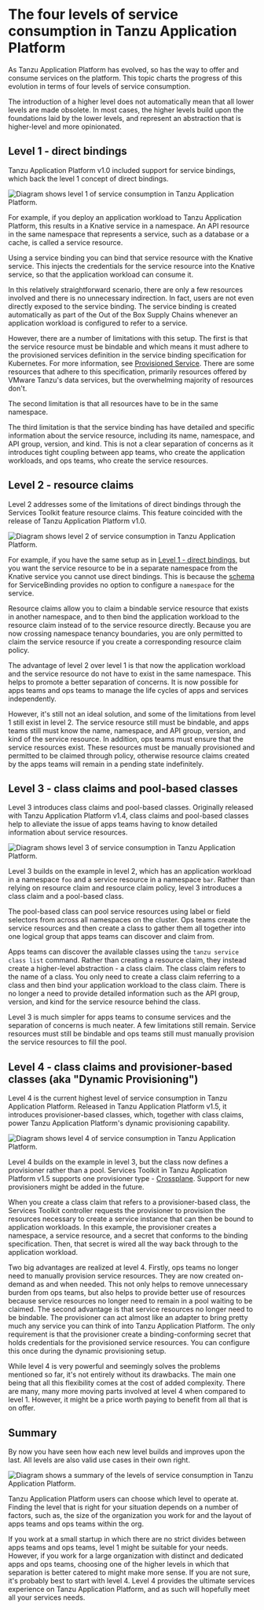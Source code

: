 # The four levels of service consumption in Tanzu Application Platform

As Tanzu Application Platform has evolved, so has the way to offer and consume services on the platform.
This topic charts the progress of this evolution in terms of four levels of service consumption.

The introduction of a higher level does not automatically mean that all lower levels are made obsolete.
In most cases, the higher levels build upon the foundations laid by the lower
levels, and represent an abstraction that is higher-level and more opinionated.

## <a id="direct-bindings"></a> Level 1 - direct bindings

Tanzu Application Platform v1.0 included support for service bindings, which back the level 1
concept of direct bindings.

![Diagram shows level 1 of service consumption in Tanzu Application Platform.](../../images/stk-4-levels-1.png)

For example, if you deploy an application workload to Tanzu Application Platform, this results in a
Knative service in a namespace.
An API resource in the same namespace that represents a service, such as a database
or a cache, is called a service resource.

Using a service binding you can bind that service resource with the Knative service.
This injects the credentials for the service resource into the Knative service, so that the
application workload can consume it.

In this relatively straightforward scenario, there are only a few resources involved and
there is no unnecessary indirection. <!-- what does this mean? -->
In fact, users are not even directly exposed to the service binding.
The service binding is created automatically as part of the Out of the Box Supply Chains whenever an
application workload is configured to refer to a service.

However, there are a number of limitations with this setup.
The first is that the service resource must be bindable and which means it must adhere to
the provisioned services definition in the service binding specification for Kubernetes.
For more information, see [Provisioned Service](https://github.com/servicebinding/spec#provisioned-service).
There are some resources that adhere to this specification, primarily resources
offered by VMware Tanzu's data services, but the overwhelming majority of resources don't.

The second limitation is that all resources have to be in the same namespace.

The third limitation is that the service binding has have detailed and specific information about
the service resource, including its name, namespace, and API group, version, and kind.
This is not a clear separation of concerns as it introduces tight coupling between app teams,
who create the application workloads, and ops teams, who create the service resources.

## <a id="resource-claims"></a> Level 2 - resource claims

Level 2 addresses some of the limitations of direct bindings through the Services Toolkit feature
resource claims. This feature coincided with the release of Tanzu Application Platform v1.0.

![Diagram shows level 2 of service consumption in Tanzu Application Platform.](../../images/stk-4-levels-2.png)

For example, if you have the same setup as in [Level 1 - direct bindings](#direct-bindings),
but you want the service resource to be in a separate namespace from the Knative service
you cannot use direct bindings.
This is because the [schema](https://github.com/servicebinding/spec#resource-type-schema-1)
for ServiceBinding provides no option to configure a `namespace` for the service.

Resource claims allow you to claim a bindable service resource that exists in another namespace,
and to then bind the application workload to the resource claim instead of to the service resource directly.
Because you are now crossing namespace tenancy boundaries, you are only permitted to claim the
service resource if you create a corresponding resource claim policy.

The advantage of level 2 over level 1 is that now the application workload and the service resource
do not have to exist in the same namespace. This helps to promote a better separation of concerns.
It is now possible for apps teams and ops teams to manage the life cycles of apps and services independently.

However, it's still not an ideal solution, and some of the limitations from level 1 still exist in level 2.
The service resource still must be bindable, and apps teams still must know the name,
namespace, and API group, version, and kind of the service resource.
In addition, ops teams must ensure that the service resources exist.
These resources must be manually provisioned and permitted to be claimed through policy, otherwise
resource claims created by the apps teams will remain in a pending state indefinitely.

## <a id="pool-based-classes"></a> Level 3 - class claims and pool-based classes

Level 3 introduces class claims and pool-based classes. Originally released with
Tanzu Application Platform v1.4, class claims and pool-based classes help to alleviate the issue of
apps teams having to know detailed information about service resources.

![Diagram shows level 3 of service consumption in Tanzu Application Platform.](../../images/stk-4-levels-3.png)

Level 3 builds on the example in level 2, which has an application workload in a namespace `foo`
and a service resource in a namespace `bar`.
Rather than relying on resource claim and resource claim policy, level 3 introduces
a class claim and a pool-based class.

The pool-based class can pool service resources using label or field selectors from across all
namespaces on the cluster.
Ops teams create the service resources and then create a class to gather them all together into one
logical group that apps teams can discover and claim from.

Apps teams can discover the available classes using the `tanzu service class list` command.
Rather than creating a resource claim, they instead create a higher-level abstraction - a class claim.
The class claim refers to the name of a class.
You only need to create a class claim referring to a class and then bind your application workload to the class claim.
There is no longer a need to provide detailed information such as the API group, version, and kind
for the service resource behind the class.

Level 3 is much simpler for apps teams to consume services and the separation of concerns is much neater.
A few limitations still remain. Service resources must still be bindable and ops teams still must
manually provision the service resources to fill the pool.

## <a id="provisioner-based-classes"></a> Level 4 - class claims and provisioner-based classes (aka "Dynamic Provisioning")

Level 4 is the current highest level of service consumption in Tanzu Application Platform.
Released in Tanzu Application Platform v1.5, it introduces provisioner-based
classes, which, together with class claims, power Tanzu Application Platform's dynamic provisioning capability.

![Diagram shows level 4 of service consumption in Tanzu Application Platform.](../../images/stk-4-levels-4.png)

Level 4 builds on the example in level 3, but the class now defines a provisioner rather than a pool.
Services Toolkit in Tanzu Application Platform v1.5 supports one provisioner type - [Crossplane](https://www.crossplane.io/).
Support for new provisioners might be added in the future.

When you create a class claim that refers to a provisioner-based class, the Services Toolkit controller
requests the provisioner to provision the resources necessary to create a service instance
that can then be bound to application workloads.
In this example, the provisioner creates a namespace, a service resource, and a secret that conforms
to the binding specification.
Then, that secret is wired all the way back through to the application workload.

Two big advantages are realized at level 4. Firstly, ops teams no longer need to manually provision service resources.
They are now created on-demand as and when needed.
This not only helps to remove unnecessary burden from ops teams, but also helps to provide better
use of resources because service resources no longer need to remain in a pool waiting to be claimed.
The second advantage is that service resources no longer need to be bindable.
The provisioner can act almost like an adapter to bring pretty much any service you can think of into Tanzu Application Platform.
The only requirement is that the provisioner create a binding-conforming secret that holds credentials
for the provisioned service resources. You can configure this once during the dynamic provisioning setup.

While level 4 is very powerful and seemingly solves the problems mentioned so far,
it's not entirely without its drawbacks.
The main one being that all this flexibility comes at the cost of added complexity.
There are many, many more moving parts involved at level 4 when compared to level 1.
However, it might be a price worth paying to benefit from all that is on offer.

## <a id="summary"></a> Summary

By now you have seen how each new level builds and improves upon the last.
All levels are also valid use cases in their own right.

![Diagram shows a summary of the levels of service consumption in Tanzu Application Platform.](../../images/stk-4-levels-summary.png)

Tanzu Application Platform users can choose which level to operate at.
Finding the level that is right for your situation depends on a number of factors, such as, the size
of the organization you work for and the layout of apps teams and ops teams within the org.

If you work at a small startup in which there are no strict divides between apps teams and ops teams,
level 1 might be suitable for your needs.
However, if you work for a large organization with distinct and dedicated apps and ops teams,
choosing one of the higher levels in which that separation is better catered to might make more sense.
If you are not sure, it's probably best to start with level 4.
Level 4 provides the ultimate services experience on Tanzu Application Platform, and as such will
hopefully meet all your services needs.

